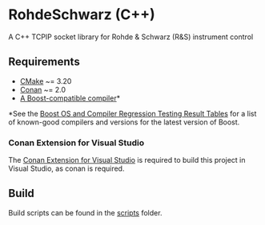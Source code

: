 # RohdeSchwarz (C++)

A C++ TCPIP socket library for Rohde & Schwarz (R&S) instrument control

## Requirements

-   [CMake](https::/cmake.org) ~= 3.20
-   [Conan](https://conan.io) ~= 2.0
-   [A Boost-compatible compiler](https://www.boost.org/development/tests/develop/developer/summary.html)\*

\*See the [Boost OS and Compiler Regression Testing Result Tables](https://www.boost.org/development/tests/develop/developer/summary.html) for a list of known-good compilers and versions for the latest version of Boost.

### Conan Extension for Visual Studio

The [Conan Extension for Visual Studio](https://marketplace.visualstudio.com/items?itemName=conan-io.conan-vs-extension&ssr=false#review-details) is required to build this project in Visual Studio, as conan is required.

## Build

Build scripts can be found in the [scripts](./scripts) folder.
